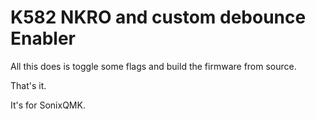 # K582 NKRO and custom debounce Enabler

All this does is toggle some flags and build the firmware from source.

That's it.

It's for SonixQMK.

